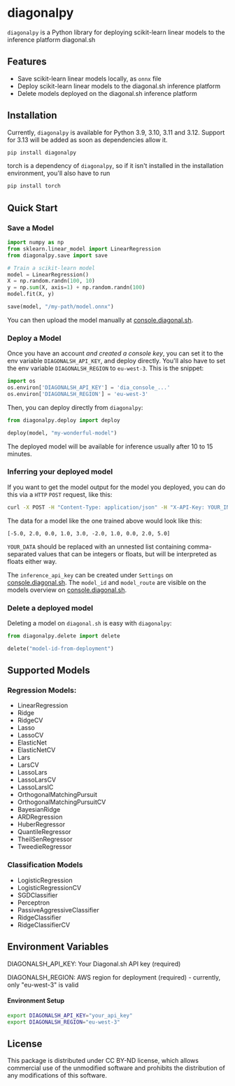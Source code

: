 # diagonalpy

`diagonalpy` is a Python library for deploying scikit-learn linear models to the inference platform diagonal.sh

## Features

- Save scikit-learn linear models locally, as `onnx` file
- Deploy scikit-learn linear models to the diagonal.sh inference platform
- Delete models deployed on the diagonal.sh inference platform

## Installation

Currently, `diagonalpy` is available for Python 3.9, 3.10, 3.11 and 3.12. Support for 3.13 will be added as soon as dependencies allow it.

```bash
pip install diagonalpy
```

torch is a dependency of `diagonalpy`, so if it isn't installed in the installation environment, you'll also have to run

```bash
pip install torch
```

## Quick Start

### Save a Model

```python
import numpy as np
from sklearn.linear_model import LinearRegression
from diagonalpy.save import save

# Train a scikit-learn model
model = LinearRegression()
X = np.random.randn(100, 10)
y = np.sum(X, axis=1) + np.random.randn(100)
model.fit(X, y)

save(model, "/my-path/model.onnx")

```

You can then upload the model manually at [console.diagonal.sh](https://console.diagonal.sh).


### Deploy a Model

Once you have an account *and created a console key*, you can set it to the env variable `DIAGONALSH_API_KEY`, and deploy directly. You'll also have to set the env variable `DIAGONALSH_REGION` to `eu-west-3`. This is the snippet:

```python
import os
os.environ['DIAGONALSH_API_KEY'] = 'dia_console_...'
os.environ['DIAGONALSH_REGION'] = 'eu-west-3'
```

Then, you can deploy directly from `diagonalpy`:
```python
from diagonalpy.deploy import deploy

deploy(model, "my-wonderful-model")
```

The deployed model will be available for inference usually after 10 to 15 minutes.

### Inferring your deployed model

If you want to get the model output for the model you deployed, you can do this via a `HTTP` `POST` request, like this:

```bash
curl -X POST -H "Content-Type: application/json" -H "X-API-Key: YOUR_INFERENCE_API_KEY" -d "{\"data\": YOUR_DATA, \"model\":\"YOUR_MODEL_ID\"}" "https://infer.diagonal.sh/YOUR_MODEL_ROUTE" &
```

The data for a model like the one trained above would look like this:

`[-5.0, 2.0, 0.0, 1.0, 3.0, -2.0, 1.0, 0.0, 2.0, 5.0]`

`YOUR_DATA` should be replaced with an unnested list containing comma-separated values that can be integers or floats, but will be interpreted as floats either way.

The `inference_api_key` can be created under `Settings` on [console.diagonal.sh](https://console.diagonal.sh). The `model_id` and `model_route` are visible on the models overview on [console.diagonal.sh](https://console.diagonal.sh).


### Delete a deployed model

Deleting a model on `diagonal.sh` is easy with `diagonalpy`:

```python
from diagonalpy.delete import delete

delete("model-id-from-deployment")
```

## Supported Models
### Regression Models:

 - LinearRegression
 - Ridge
 - RidgeCV
 - Lasso
 - LassoCV
 - ElasticNet
 - ElasticNetCV
 - Lars
 - LarsCV
 - LassoLars
 - LassoLarsCV
 - LassoLarsIC
 - OrthogonalMatchingPursuit
 - OrthogonalMatchingPursuitCV
 - BayesianRidge
 - ARDRegression
 - HuberRegressor
 - QuantileRegressor
 - TheilSenRegressor
 - TweedieRegressor

### Classification Models

 - LogisticRegression
 - LogisticRegressionCV
 - SGDClassifier
 - Perceptron
 - PassiveAggressiveClassifier
 - RidgeClassifier
 - RidgeClassifierCV

## Environment Variables

DIAGONALSH_API_KEY: Your Diagonal.sh API key (required)

DIAGONALSH_REGION: AWS region for deployment (required) - currently, only "eu-west-3" is valid

#### Environment Setup
```bash
export DIAGONALSH_API_KEY="your_api_key"
export DIAGONALSH_REGION="eu-west-3"
```

## License
This package is distributed under CC BY-ND license, which allows commercial use of the unmodified software and prohibits the distribution of any modifications of this software.
